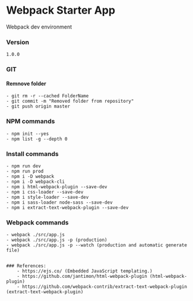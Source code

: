 # Webpack Starter App

Webpack dev environment

### Version
    1.0.0 

### GIT
#### Remnove folder
    - git rm -r --cached FolderName
    - git commit -m "Removed folder from repository"
    - git push origin master

### NPM commands
    - npm init --yes
    - npm list -g --depth 0

### Install commands
    - npm run dev
    - npm run prod
    - npm i -D webpack
    - npm i -D webpack-cli
    - npm i html-webpack-plugin --save-dev
    - npm i css-loader --save-dev
    - npm i style-loader --save-dev
    - npm i sass-loader node-sass --save-dev
    - npm i extract-text-webpack-plugin --save-dev
    

### Webpack commands
    - webpack ./src/app.js
    - webpack ./src/app.js -p (production)
    - webpack ./src/app.js -p --watch (production and automatic generate file)


    ### References: 
        - https://ejs.co/ (Embedded JavaScript templating.)
        - https://github.com/jantimon/html-webpack-plugin (html-webpack-plugin)
        - https://github.com/webpack-contrib/extract-text-webpack-plugin (extract-text-webpack-plugin)


        